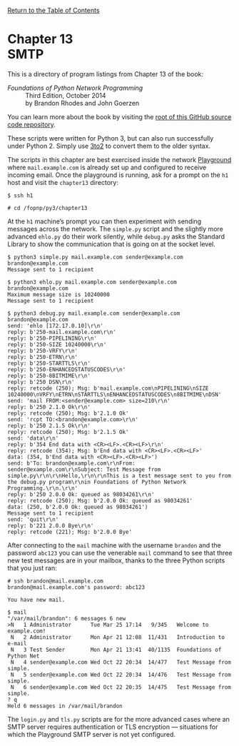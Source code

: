 [Return to the Table of Contents](https://github.com/brandon-rhodes/fopnp#readme)

# Chapter 13<br>SMTP

This is a directory of program listings from Chapter 13 of the book:

<dl>
<dt><i>Foundations of Python Network Programming</i></dt>
<dd>
Third Edition, October 2014<br>
by Brandon Rhodes and John Goerzen
</dd>
</dl>

You can learn more about the book by visiting the
[root of this GitHub source code repository](https://github.com/brandon-rhodes/fopnp#readme).

These scripts were written for Python 3, but can also run successfully
under Python 2.  Simply use [3to2](https://pypi.python.org/pypi/3to2) to
convert them to the older syntax.

The scripts in this chapter are best exercised inside the network
[Playground](../../playground#readme) where `mail.example.com` is
already set up and configured to receive incoming email.  Once the
playground is running, ask for a prompt on the `h1` host and visit the
`chapter13` directory:

    $ ssh h1

    # cd /fopnp/py3/chapter13

At the `h1` machine’s prompt you can then experiment with sending
messages across the network.  The `simple.py` script and the slightly
more advanced `ehlo.py` do their work silently, while `debug.py` asks
the Standard Library to show the communication that is going on at the
socket level.

```
$ python3 simple.py mail.example.com sender@example.com brandon@example.com
Message sent to 1 recipient
```

```
$ python3 ehlo.py mail.example.com sender@example.com brandon@example.com
Maximum message size is 10240000
Message sent to 1 recipient
```

```
$ python3 debug.py mail.example.com sender@example.com brandon@example.com
send: 'ehlo [172.17.0.10]\r\n'
reply: b'250-mail.example.com\r\n'
reply: b'250-PIPELINING\r\n'
reply: b'250-SIZE 10240000\r\n'
reply: b'250-VRFY\r\n'
reply: b'250-ETRN\r\n'
reply: b'250-STARTTLS\r\n'
reply: b'250-ENHANCEDSTATUSCODES\r\n'
reply: b'250-8BITMIME\r\n'
reply: b'250 DSN\r\n'
reply: retcode (250); Msg: b'mail.example.com\nPIPELINING\nSIZE 10240000\nVRFY\nETRN\nSTARTTLS\nENHANCEDSTATUSCODES\n8BITMIME\nDSN'
send: 'mail FROM:<sender@example.com> size=210\r\n'
reply: b'250 2.1.0 Ok\r\n'
reply: retcode (250); Msg: b'2.1.0 Ok'
send: 'rcpt TO:<brandon@example.com>\r\n'
reply: b'250 2.1.5 Ok\r\n'
reply: retcode (250); Msg: b'2.1.5 Ok'
send: 'data\r\n'
reply: b'354 End data with <CR><LF>.<CR><LF>\r\n'
reply: retcode (354); Msg: b'End data with <CR><LF>.<CR><LF>'
data: (354, b'End data with <CR><LF>.<CR><LF>')
send: b'To: brandon@example.com\r\nFrom: sender@example.com\r\nSubject: Test Message from simple.py\r\n\r\nHello,\r\n\r\nThis is a test message sent to you from the debug.py program\r\nin Foundations of Python Network Programming.\r\n.\r\n'
reply: b'250 2.0.0 Ok: queued as 98034261\r\n'
reply: retcode (250); Msg: b'2.0.0 Ok: queued as 98034261'
data: (250, b'2.0.0 Ok: queued as 98034261')
Message sent to 1 recipient
send: 'quit\r\n'
reply: b'221 2.0.0 Bye\r\n'
reply: retcode (221); Msg: b'2.0.0 Bye'
```

After connecting to the `mail` machine with the username `brandon` and
the password `abc123` you can use the venerable `mail` command to see
that three new test messages are in your mailbox, thanks to the three
Python scripts that you just ran:

    # ssh brandon@mail.example.com
    brandon@mail.example.com's password: abc123

    You have new mail.

    $ mail
    "/var/mail/brandon": 6 messages 6 new
    >N   1 Administrator      Tue Mar 25 17:14   9/345   Welcome to example.com!
     N   2 Administrator      Mon Apr 21 12:08  11/431   Introduction to e-mail
     N   3 Test Sender        Mon Apr 21 13:41  40/1135  Foundations of Python Net
     N   4 sender@example.com Wed Oct 22 20:34  14/477   Test Message from simple.
     N   5 sender@example.com Wed Oct 22 20:34  14/476   Test Message from simple.
     N   6 sender@example.com Wed Oct 22 20:35  14/475   Test Message from simple.
    ? q
    Held 6 messages in /var/mail/brandon

The `login.py` and `tls.py` scripts are for the more advanced cases
where an SMTP server requires authentication or TLS encryption —
situations for which the Playground SMTP server is not yet configured.

<!-- TODO -->
